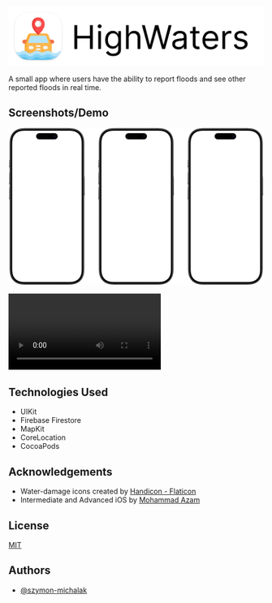
![Logo](Static/IconTitle.png)


A small app where users have the ability to report floods and see other reported floods in real time.


## Screenshots/Demo

![App Screenshot](Static/Screenshots.png)

![App Screenshot](Static/AppDemo.mp4)
## Technologies Used

- UIKit
- Firebase Firestore
- MapKit
- CoreLocation
- CocoaPods

<!-- ## Installation

### Prerequisites
- Xcode
- Cocoapods
- Firebase account

### Installation

#### Environment Variables

To run this project, you will need to add the following environment variables to your .env file

`API_KEY`

`ANOTHER_API_KEY`

In the terminal run:

```bash
  pod install
``` -->

## Acknowledgements

 - Water-damage icons created by [Handicon - Flaticon](hhttps://www.flaticon.com/free-icons/water-damage)
 - Intermediate and Advanced iOS by [Mohammad Azam](https://azamsharp.teachable.com/)

## License

[MIT](https://choosealicense.com/licenses/mit/)

## Authors

- [@szymon-michalak](https://www.github.com/szymon-michalak)
